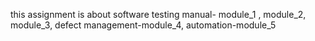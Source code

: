 this assignment is about software testing manual- module_1 , module_2, module_3, defect management-module_4, automation-module_5 

